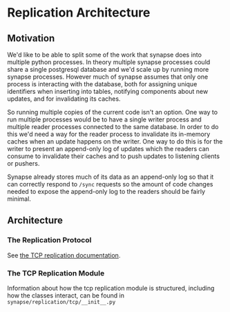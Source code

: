 # Replication Architecture

## Motivation

We'd like to be able to split some of the work that synapse does into
multiple python processes. In theory multiple synapse processes could
share a single postgresql database and we\'d scale up by running more
synapse processes. However much of synapse assumes that only one process
is interacting with the database, both for assigning unique identifiers
when inserting into tables, notifying components about new updates, and
for invalidating its caches.

So running multiple copies of the current code isn't an option. One way
to run multiple processes would be to have a single writer process and
multiple reader processes connected to the same database. In order to do
this we'd need a way for the reader process to invalidate its in-memory
caches when an update happens on the writer. One way to do this is for
the writer to present an append-only log of updates which the readers
can consume to invalidate their caches and to push updates to listening
clients or pushers.

Synapse already stores much of its data as an append-only log so that it
can correctly respond to `/sync` requests so the amount of code changes
needed to expose the append-only log to the readers should be fairly
minimal.

## Architecture

### The Replication Protocol

See [the TCP replication documentation](Synapse%20Docs%20-%20EN/tcp_replication.md).

### The TCP Replication Module
Information about how the tcp replication module is structured, including how
the classes interact, can be found in
`synapse/replication/tcp/__init__.py`
